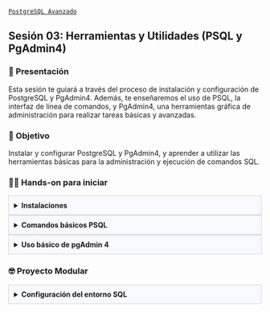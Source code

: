[`PostgreSQL Avanzado`](../README.md)

## Sesión 03: Herramientas y Utilidades (PSQL y PgAdmin4)

### 🌿 Presentación 

Esta sesión te guiará a través del proceso de instalación y configuración de PostgreSQL y PgAdmin4. Además, te enseñaremos el uso de PSQL, la interfaz de línea de comandos, y PgAdmin4, una herramientas gráfica de administración para realizar tareas básicas y avanzadas.

### 🎯 Objetivo

Instalar y configurar PostgreSQL y PgAdmin4, y aprender a utilizar las herramientas básicas para la administración y ejecución de comandos SQL.

### 👨‍💻 Hands-on para iniciar

<details>
<summary style= "background: ghostwhite; padding: 10px; border: 1px solid lightgray; margin: 0px;"><strong>Instalaciones</strong><br/></summary>
<br/>

#### Objetivo
Instalar PostgreSQL 16 y pgAdmin4 en un sistema operativo Windows de manera correcta y configurar las bases de datos básicas.

#### Materiales Necesarios:
- Computadora con sistema operativa Windows (versión 7 en adelante).
- Conexión a Internet
- Permisos de administración en el sistema.

#### Tiempo Estimado: 
30-45 minutos.

#### Instrucciones paso a paso

1. Abrir el navegador:
   - Abre tu navegador de preferencia (Chrome, Firefox, Edge, etc.).
  
2. Ir a la página oficinal:
   - Navega a la página oficial de PostgreSQL:   
      [https://www.postgresql.org/download/windows/](https://www.postgresql.org/download/windows/)

3. Seleccionar la versión:
   - En la sección de descarga para Windows, selecciona PostgreSQL 16.

5. Descargar el instalador:
   - Haz clic en el botón de descarga y selecciona el instalador para Windows (x86-64).
   - Guarda el archivo en una ubicación de fácil acceso en tu computadora.
 
6. Ejecutar el instalador:
   - Navega hasta la ubicación donde descargaste el archivo y haz doble clic en el instalador (`postgresql-16.x-windows-x64.exe`).
  
7. Iniciar el proceso de instalación:
   - En la ventana de bienvenida, haz clic en "Next" (Siguiente).
  
8. Seleccionar la ruta de instalación:
   - Elige la ubicación donde deseas instalar PostgreSQL (por defecto es `C:\Program Files\PostgreSQL\16`).
   - Haz clic en "Next" (Siguiente).
  
9. Seleccionar componentes:
   - Deja seleccionados todos los componentes necesarios por PostgreSQL.
   - Si pgAdmin no está incluido, procede sin seleccionarlo. Lo instalaremos en otro paso.
   - Haz clic en "Next" (Siguiente).
  
10. Elegir directorio de datos:
   - Elige la ubicación del directorio de datos donde PostgreSQL almacenará las bases de datos (por defecto es `C:\Program Files\PostgreSQL\16\data`).
   - Haz clic en "Next" (Siguiente).

11. Configurar constraseña del Superusuario (postgres):
   - Ingresa una constraseña segura para el usuario `postgres`.
   - Confirma la contraseña y haz clic en "Next" (Siguiente).

12. Configurar puerto:
   - El puerto por defecto es `5432`. Puedes dejarlo así a menos que necesites cambiarlo.
   - Haz clic en "Next" (Siguiente)

13. Seleccionar región y codificación
   - Deja las opciones por defecto (región en `default` y codificación en `UTF-8`).
   - Haz clic en "Next" (Siguiente).

14. Finalizar la instalación
   - Revisa la configuración y haz clic en "Next" (Siguiente) y luego en "Finish" (Finalizar).

15. Ir a la página de descargas de pgAdmin:
   - Navega a la página de descarga de pgAdmin: [https://www.pgadmin.org/download/](https://www.pgadmin.org/download/).

16. Seleccionar la versión de Windows:
   - Haz clic en la opción para descargar pgAdmin para Windows.

17. Descargar el instalador:
   - Descarga el instalador de pgAdmin 4 y guarda el archivo en una ubicación de fácil acceso en tu computadora.

18. Ejecutar el instalador:
   - Navega hasta la ubicación donde descargaste el archivo y haz doble clic en el instalador (`pgadmin4-x.x-x86.exe`).

19. Iniciar el proceso de instalación:
   - En la ventana de bienvenida, haz cic en "Next" (Siguiente).

20. Aceptar el acuerdo de licencia:
   - Lee y acepta el acuerdo de licencia, luego haz clic en "Next" (Siguiente).

21. Seleccionar la ruta de instalación:
   - Elige la ubicación donde deseas instalar pgAdmin 4 (por defecto es `C:\Program Files\pgAdmin 4`).
   - Haz clic en "Next" (Siguiente).

22. Seleccionar el tipo de instalación:
   - Elige "Full" (Completa) para instalación instalar todas las características de pgAdmin 4.
   - Haz clic en "Next" (Siguiente)

23. Finalizar la instalación:
   - Revisa la configuración y haz clic en "Install" (Instalar).
   - Una vez completada la instalación, haz clic en "Finish" (Finalizar).

24. Abrir pgAdmin 4:
   - Ve al menú de inicio de Windows y busca `pgAdmin 4`.
   - Abre la aplicación pgAdmin 4.

25. Conectar al servidor:
   - En pgAdmin 4, haz clic en "Servers" y luego "PostgreSQL 16".
   - Ingresa la contraseña del usuario `postgres` que configuraste durante la instalación de PostgreSQL.

26. Crear una base de datos de prueba:
   - Haz clic derecho en `Databases` y selecciona `Create -> Database`.
   - Ingresa un nombre para tu nueva base de datos y haz clic en `Save`.

27. Verifica la base de datos:
   - Expande el nodo de `Databases` para ver tu nueva base de datos y asegúrate de que esté listada correctamente.

¡Felicidades! Ahora tienes PostgreSQL 16 y pgAdmin 4 instalados y configurados en tu sistema Windows. Puedes comenzar a crear y gestionar tus bases de datos utilizando pgAdmin 4 u otras herramientas de tu preferencia.

</details>

<details>
<summary style= "background: ghostwhite; padding: 10px; border: 1px solid lightgray; margin: 0px;"><strong>Comandos básicos PSQL</strong><br/></summary>
<br/>

#### Objetivo:
Aprender a usar PSQL para gestionar bases de datos PostgreSQL mediante comandos básicos y avanzados.

#### Materiales necesarios:
- PostgreSQL 16 instalado en tu sistema Windows.
- Acceso a una terminal o línea de comandos
- Conexión a Internet (opcional para consultar documentación).

#### Tiempo estimado:
45-60 minutos.

#### Instrucciones paso a paso

1. Abril la terminal o línea de comandos
   - Abre `cmd` o `PowerShell`

2. Conectar a PostgreSQL con PSQL
   - Ejecuta el siguiente comando reemplazando `username` con tu nombre de usuario PostgreSQL y `dbname` con el nombre de la base de datos a la que quieras conectarte:
      ```sql
      psql -U username -d dbname
      ```

   - Si estás utilizando la base de datos `postgres` y el usuario `postgres`, el comando sería:
      ```sql
      psql -U postgres -d postgres
      ```

3. Ingresar la contraseña:
   - Se te pedirá que ingreses la contraseña del usuario `postgres`. Escríbela y presiona `Enter`.

4. Listar bases de datos:
   - Para ver todas las bases de datos disponibles, usa:
      ```sql
      \l
      ```
5. Conectarse a una base de datos:
   - Para cambiar a otra base de datos, usa:
     ```sql
     \c dbname
     ```

6. Listar tablas:
   - Para ver todas las tablas en la base de datos actual, usa:
      ```sql
      \dt
      ```

7. Salir de PSQL:
   - Para salir del cliente PSQL usa:
      ```sql
      \q
      ```

8. Crear una tabla:
   - Crear una tabla simple llamada `empleados`:
      ```sql
      CREATE TABLE empleados (
         id SERIAL PRIMARY KEY,
         nombre VARCHAR(100),
         puesto VARCHAR(100),
         salario NUMERIC
      );
      ```

9. Insertar datos en la tabla `empleados`:
   ```sql
   INSERT INTO empleados (nombre, puesto, salario) VALUES 
   ('Juan Pérez', 'Gerente', 50000),
   ('Ana Gómez', 'Desarrollador', 40000),
   ('Luis García', 'Diseñador', 35000);
   ```

10. Consultar todos los registros de la tabla `empleados`:
   ```sql
   SELECT * FROM empleados;
   ```

11. Actualizar el salario de un empleado:
   ```sql
   UPDATE empleados SET salario = 45000 WHERE nombre = 'Ana Gómez';
   ```

12. Eliminar un registro de la tabla `empleados`:
   ```sql
   DELETE FROM empleados WHERE nombre = 'Luis Garcia';
   ```

13. Ver la estructura de la tabla `empleados`:
   ```sql
   \d empleados
   ```

14. Exportar los datos de `empleados`a un archivo CSV:
   ```sql
    \COPY empleados TO 'empleados.csv' CSV HEADER;
   ```

15. Importar datos desde un archivo CSV a la tabla `empleados`:
   ```sql
   \COPY empleados FROM 'empleados.csv' CSV HEADER;
   ```

16. Iniciar una transacción, realizar cambios y confirmar:
   ```sql
   BEGIN;
   INSERT INTO empleados (nombre, puesto, salario) VALUES ('Carlos Ruiz', 'Analista', 42000);
   COMMIT;
   ```

17. Obtener ayuda sobre los comandos disponibles:
   ```sql
   \?
   ```

18. Ver las variables de configuración actuales:
   ```sql
   SHOW ALL;
   ``

19. Ejecutar comandos SQL desde un archivo:
   ```sql
   \i ruta/al/archivo.sql
   ```

#### Conclusión
¡Felicidades! Ahora sabes cómo utilizar PSQL para gestionar bases de datos PostgreSQL. Has aprendido a conectarte, navegar, crear tablas, insertar y consultar datos, y utilizar comandos avanzados. Practica estos comandos regularmente para mejorar tu habilidad con PSQL y gestionar tus bases de datos de manera eficiente.

</details>

<details>
<summary style= "background: ghostwhite; padding: 10px; border: 1px solid lightgray; margin: 0px;"><strong>Uso básico de pgAdmin 4</strong><br/></summary>
<br/>

#### Objetivo
Aprender a usar pgAdmin 4 para gestionar bases de datos PostgreSQL mediante la interfaz gráfica.

#### Materiales Necesarios
- PostgreSQL 16 y pgAdmin 4 instalados en tu sistema Windows
- Conexión a Internet (opcional para consultar documentación)

#### Tiempo Estimado:
45-60 minutos.

#### Instrucciones pasos a paso

1. Abrir pgAdmin 4:
   - Inicia pgAdmin 4 desde el menú de inicio de Windows.
  
2. Conectarse al servidor PostgreSQL:
   - En el panel izquierdo, haz clic derecho en "Servers" y selecciona "Create" -> "Server...".
   - En la pestaña "General", ingresa un nombre para el servidor (por ejemplo, `PostgreSQL16`).
   - En la pestaña "Connection",, ingresa los detalles de conexión:
      - **Host name/address: `localhost`**
      - **Port: `5432`**
      - **Username: `postgres`**
      - **Password:** ingresa la contraseña que configuraste durante la instalación.
   - Haz clic en "Save" para conectar.
  
3. Crear una nueva base de datos:
   - En el panel izquierdo, expande el servidor que acabas de crear.
   - Haz clic derecho en "Databases" y selecciona "Create" -> "Database...".
   - En la ventana emergente, ingresa el nombre de la base de datos (por ejemplo `empresa`).
   - Haz clic en "Save".
  
4. Crear tabla `departamentos`:
   - Expande la base de datos `empresa`, luego expande "Schemas" -> "public" -> "Tables".
   - Haz clic derecho en "Tables" y  selecciona "Create" -> "Table..."
   - En la pestaña "General", ingresa el nombre de la tabla (`departamentos`).
   - En la pestaña "Columns", define las columnas:
      - **id**: SERIAL, Primary Key.
      - **nombre:** VARCHAR(100), NOT NULL.
      - **ubicacion:** VARCHAR(100).
   - Haz clic en "Save".
  
5. Crear tabla `empleados`:
   - Repite los pasos anteriores para crear la tabla `empleados` con las siguientes columnas:
      - **id:** SERIAL, Primary Key.
      - **nombre:** VARCHAR(100), Not NULL.
      - **puesto:** VARCHAR(100), Not NULL.
      - **salario:** NUMERIC, Check (salario > 0).
      - **departamento_id**: INTEGER, Foreign Key (References departamentosd(id)).
    
6. Insertar Datos en `departamentos`:
   - En el panel izquierdo, expander la tabla `departamentos`.
   - Haz clic derecho en "Query Tool" y usa el siguiente comando para insertar datos:
      ```sql
      INSERT INTO departamentos (nombre, ubicacion) VALUES 
      ('Recursos Humanos', 'Edificio A'),
      ('Tecnología', 'Edificio B'),
      ('Ventas', 'Edificio C');
      ```

7. Insertar Datos en `empleados`:
   - Repite el proceso en la tabla `empleados` con el siguiente comando:
      ```sql
      INSERT INTO empleados (nombre, puesto, salario, departamento_id) VALUES 
      ('Juan Pérez', 'Gerente', 50000, 1),
      ('Ana Gómez', 'Desarrollador', 40000, 2),
      ('Luis García', 'Vendedor', 35000, 3);
      ```

8. Consultar datos de `empleados`:
   - Abre la "Query Tool" para la tabla `empleados`y ejecuta el siguiente comando:
      ```sql
      SELECT * FROM empleados;
      ```
9. Unir tablas `empleados` y `departamentos`:
   - En la "Query Tool", ejecuta el siguiente comando para ver los empleados junto con sus departamentos:
      ```sql
      SELECT e.nombre AS empleado, e.puesto, e.salario, d.nombre AS departamento, d.ubicacion
      FROM empleados e
      JOIN departamentos d ON e.departamento_id = d.id;
      ```

10. Agregar una columna a `empleados`:
   - En la tabla `empleados`, haz clic derecho y selecciona "Properties".
   - En la pestaña "Columns", agrega una nueva columna `fecha_contractacion` de tipo `DATE`.
   - Haz clic en "Save".

11. Actualizar datos de `empleados`:
   - En la "Query Tool", ejecuta los siguientes comandos para actualizar las fechas de contratación:
      ```sql
      UPDATE empleados SET fecha_contratacion = '2023-01-15' WHERE nombre = 'Juan Pérez';
      UPDATE empleados SET fecha_contratacion = '2023-02-20' WHERE nombre = 'Ana Gómez';
      UPDATE empleados SET fecha_contratacion = '2023-03-05' WHERE nombre = 'Luis García';
      ```

12. Iniciar una transacción:
   - En la "Query Tool", ejecuta el siguiente comando: 
      ```sql
      BEGIN;
      ```

13. Realizar operaciones:
   - Inserta un nuevo empleado:
      ```sql
      INSERT INTO empleados (nombre, puesto, salario, departamento_id, fecha_contratacion) VALUES ('Carlos Ruiz', 'Analista', 42000, 1, '2023-04-01');
      ```

   - Si decides deshacer la transacción:
      ```sql
      ROLLBACK;
      ```

14. Configrmar transacción:
   - Si todo está correcto:
      ```sql
      COMMIT;
      ```

15. Crear una vista para empleados y departamentos:
   - En la "Query Tool", ejecuta el siguiente comando:
      ```sql
      CREATE VIEW vista_empleados_departamentos AS
      SELECT e.nombre AS empleado, e.puesto, e.salario, d.nombre AS departamento, d.ubicacion
      FROM empleados e
      JOIN departamentos d ON e.departamento_id = d.id;
      ```

16. Consultar la vista:
   - Consulta la vista creada:
      ```sql
      SELECT * FROM vista_empleados_departamentos;
      ```

#### Conclusión:
¡Felicidades! Ahora sabes cómo utilizar pgAdmin 4 para gestionar bases de datos PostgreSQL. Has aprendido a conectarte, crear bases de datos y tablas, insertar y consultar datos, modificar el diseño de la base de datos y utilizar transacciones para asegurar la integridad. Practica estos pasos regularmente para mejorar tu habilidad con pgAdmin 4 y gestionar tus bases de datos de manera eficiente.

</details>


### 🤓 Proyecto Modular

<details>
<summary style= "background: ghostwhite; padding: 10px; border: 1px solid lightgray; margin: 0px;"><strong>Configuración del entorno SQL</strong><br/></summary>
<br/>

Con el fin de que puedas poner todo tu conocimiento en práctica a lo largo de este módulo se realizarán distintas actividades que te permitirán ir construyendo un proyecto de manera progresiva y de manera guiada por los expertos. Este proyecto será el entregable final de todo del módulo y se dividirá en las siguientes etapas:

- [x] Creación de un repositorio   
- [x] Obtención de datos   
- [ ] Configuración del entorno SQL   
- [ ] Diseño de la base de datos
- [ ] Gestión de usuarios
- [ ] Creando una copia de seguridad
- [ ] Optimizando consultas
- [ ] Preparando un proceso de réplica y alta disponibilidad
- [ ] Preparando el monitoreo
- [ ] Migración de datos
- [ ] Presentación del proyecto

---
 
#### :dart: Avance del Proyecto 3/10: Configuración del entorno SQL

En esta tercera sesión te orientaremos en la configuración del entorno SQL para tu proyecto, con el fin de que puedas experimentar con algunas de las principales características de PostgreSQL.  

⏰ Tiempo estimado: *60 minutos*

1. Replicando el hands-on que revisamos durante la sesión, asegurate de tener todo configurado para cargar los datos de tu base. No te preocupes mucho por el diseño de momento, ya lo mejoraremos en la siguiente sesión.

[`< Regresar`](../README.md)
